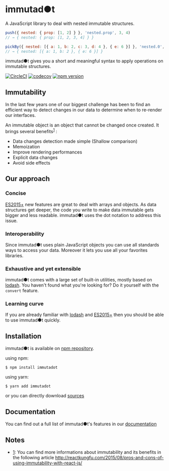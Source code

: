 immutad●t
=================

A JavaScript library to deal with nested immutable structures.

```js
push({ nested: { prop: [1, 2] } }, 'nested.prop', 3, 4)
// → { nested: { prop: [1, 2, 3, 4] } }

pickBy({ nested: [{ a: 1, b: 2, c: 3, d: 4 }, { e: 6 }] }, 'nested.0', v => v < 3)
// → { nested: [{ a: 1, b: 2 }, { e: 6 }] }
```
immutad●t gives you a short and meaningful syntax to apply operations on immutable structures.

[![CircleCI](https://circleci.com/gh/Zenika/immutadot.svg?style=shield&circle-token=8b309750f5785783ec9fb4531ba097da60563beb)](https://circleci.com/gh/Zenika/immutadot)
[![codecov](https://codecov.io/gh/Zenika/immutadot/branch/master/graph/badge.svg)](https://codecov.io/gh/Zenika/immutadot)
[![npm version](https://badge.fury.io/js/immutadot.svg)](https://badge.fury.io/js/immutadot)

## Immutability

In the last few years one of our biggest challenge has been to find an efficient way to detect changes in our data to determine when to re-render our interfaces.

An immutable object is an object that cannot be changed once created. It brings several benefits<sup>[1](#notes)</sup> :

- Data changes detection made simple (Shallow comparison)
- Memoization
- Improve rendering performances
- Explicit data changes
- Avoid side effects

## Our approach

### Concise

[ES2015+](https://github.com/tc39/ecma262#ecmascript) new features are great to deal with arrays and objects. As data structures get deeper, the code you write to make data immutable gets bigger and less readable. immutad●t uses the dot notation to address this issue.

### Interoperability

Since immutad●t uses plain JavaScript objects you can use all standards ways to access your data. Moreover it lets you use all your favorites libraries.

### Exhaustive and yet extensible

immutad●t comes with a large set of built-in utilities, mostly based on [lodash](https://lodash.com/). You haven't found what you're looking for? Do it yourself with the `convert` feature.

### Learning curve

If you are already familiar with [lodash](https://lodash.com/) and [ES2015+](https://github.com/tc39/ecma262#ecmascript) then you should be able to use immutad●t quickly.

## Installation

immutad●t is available on [npm repository](https://www.npmjs.com/package/immutadot).

using npm:

```shell
$ npm install immutadot
```

using yarn:

```shell
$ yarn add immutadot
```

or you can directly download [sources](https://github.com/Zenika/immutadot/releases)

## Documentation

You can find out a full list of immutad●t's features in our [documentation](https://zenika.github.io/immutadot)

## Notes

- [1](#immutability): You can find more informations about immutability and its benefits in the following article http://reactkungfu.com/2015/08/pros-and-cons-of-using-immutability-with-react-js/
